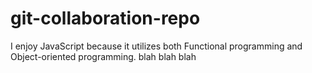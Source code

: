 # git-collaboration-repo
I enjoy JavaScript because it utilizes both Functional programming and Object-oriented programming. blah blah blah